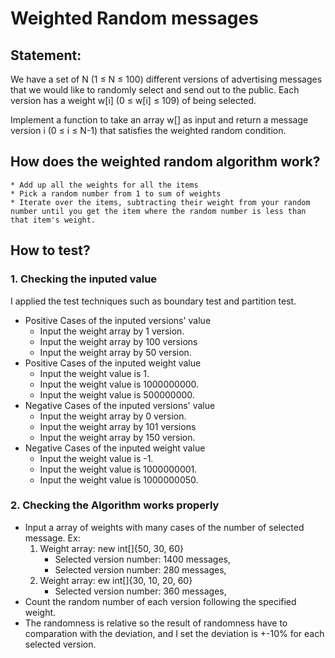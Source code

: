 # Weighted Random messages
## Statement:
We have a set of N (1 ≤ N ≤ 100) different versions of advertising messages that we would like to randomly select and send out to the public. Each version has a weight w[i] (0 ≤ w[i] ≤ 109) of being selected. 

Implement a function to take an array w[] as input and return a message version i (0 ≤ i ≤ N-1) that satisfies the weighted random condition.

## How does the weighted random algorithm work?
    * Add up all the weights for all the items
    * Pick a random number from 1 to sum of weights
    * Iterate over the items, subtracting their weight from your random number until you get the item where the random number is less than that item's weight.
## How to test?
### 1. Checking the inputed value ###
I applied the test techniques such as boundary test and partition test.
 * Positive Cases of the inputed versions' value
    * Input the weight array by 1 version.
    * Input the weight array by 100 versions
    * Input the weight array by 50 version.
 * Positive Cases of the inputed weight value
    * Input the weight value is 1.
    * Input the weight value is 1000000000.
    * Input the weight value is 500000000.
  * Negative Cases of the inputed versions' value
    * Input the weight array by 0 version.
    * Input the weight array by 101 versions
    * Input the weight array by 150 version.
 * Negative Cases of the inputed weight value
    * Input the weight value is -1.
    * Input the weight value is 1000000001.
    * Input the weight value is 1000000050.
        
### 2. Checking the Algorithm works properly ###
 * Input a array of weights with many cases of the number of selected message.
 Ex:  
   1. Weight array: new int[]{50, 30, 60}
      -  Selected version number: 1400 messages, 
      -  Selected version number: 280 messages, 
   2. Weight array: ew int[]{30, 10, 20, 60}
      -  Selected version number: 360 messages, 
 * Count the random number of each version following the specified weight.
 * The randomness is relative so the result of randomness have to comparation with the deviation, and I set the deviation is +-10% for each selected version.
    
